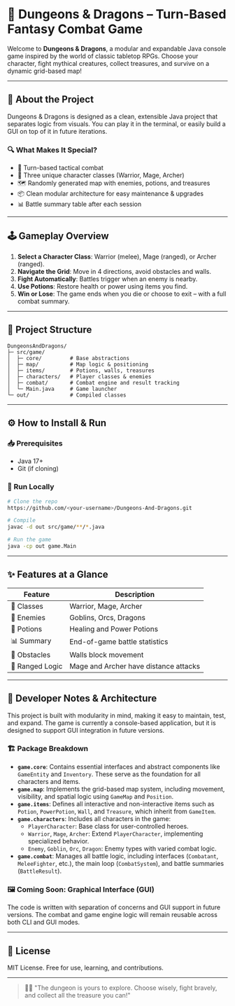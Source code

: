 # 🐉 Dungeons & Dragons – Turn-Based Fantasy Combat Game

Welcome to **Dungeons & Dragons**, a modular and expandable Java console game inspired by the world of classic tabletop RPGs. Choose your character, fight mythical creatures, collect treasures, and survive on a dynamic grid-based map!

---

## 🧠 About the Project
Dungeons & Dragons is designed as a clean, extensible Java project that separates logic from visuals. You can play it in the terminal, or easily build a GUI on top of it in future iterations.

### 🔍 What Makes It Special?
- 🎯 Turn-based tactical combat
- 🧝 Three unique character classes (Warrior, Mage, Archer)
- 🗺️ Randomly generated map with enemies, potions, and treasures
- 📦 Clean modular architecture for easy maintenance & upgrades
- 📊 Battle summary table after each session

---

## 🕹️ Gameplay Overview
1. **Select a Character Class**: Warrior (melee), Mage (ranged), or Archer (ranged).
2. **Navigate the Grid**: Move in 4 directions, avoid obstacles and walls.
3. **Fight Automatically**: Battles trigger when an enemy is nearby.
4. **Use Potions**: Restore health or power using items you find.
5. **Win or Lose**: The game ends when you die or choose to exit – with a full combat summary.

---

## 🧱 Project Structure
```
DungeonsAndDragons/
├─ src/game/
│  ├─ core/         # Base abstractions
│  ├─ map/          # Map logic & positioning
│  ├─ items/        # Potions, walls, treasures
│  ├─ characters/   # Player classes & enemies
│  ├─ combat/       # Combat engine and result tracking
│  └─ Main.java     # Game launcher
└─ out/             # Compiled classes
```

---

## ⚙️ How to Install & Run

### 📥 Prerequisites
- Java 17+  
- Git (if cloning)

### 🚀 Run Locally
```bash
# Clone the repo
https://github.com/<your-username>/Dungeons-And-Dragons.git

# Compile
javac -d out src/game/**/*.java

# Run the game
java -cp out game.Main
```

---

## ✨ Features at a Glance
| Feature        | Description                                  |
|----------------|----------------------------------------------|
| 🧙 Classes      | Warrior, Mage, Archer                        |
| 🧟 Enemies      | Goblins, Orcs, Dragons                       |
| 🧪 Potions      | Healing and Power Potions                   |
| 📊 Summary      | End-of-game battle statistics               |
| 🧱 Obstacles     | Walls block movement                        |
| 🎯 Ranged Logic | Mage and Archer have distance attacks       |

---

## 🧩 Developer Notes & Architecture

This project is built with modularity in mind, making it easy to maintain, test, and expand. The game is currently a console-based application, but it is designed to support GUI integration in future versions.

### 🏗️ Package Breakdown

- **`game.core`**: Contains essential interfaces and abstract components like `GameEntity` and `Inventory`. These serve as the foundation for all characters and items.
- **`game.map`**: Implements the grid-based map system, including movement, visibility, and spatial logic using `GameMap` and `Position`.
- **`game.items`**: Defines all interactive and non-interactive items such as `Potion`, `PowerPotion`, `Wall`, and `Treasure`, which inherit from `GameItem`.
- **`game.characters`**: Includes all characters in the game:
  - `PlayerCharacter`: Base class for user-controlled heroes.
  - `Warrior`, `Mage`, `Archer`: Extend `PlayerCharacter`, implementing specialized behavior.
  - `Enemy`, `Goblin`, `Orc`, `Dragon`: Enemy types with varied combat logic.
- **`game.combat`**: Manages all battle logic, including interfaces (`Combatant`, `MeleeFighter`, etc.), the main loop (`CombatSystem`), and battle summaries (`BattleResult`).

### 🖼️ Coming Soon: Graphical Interface (GUI)
The code is written with separation of concerns and GUI support in future versions. The combat and game engine logic will remain reusable across both CLI and GUI modes.

---

## 📜 License
MIT License. Free for use, learning, and contributions.

---

> 🧙‍♂️ "The dungeon is yours to explore. Choose wisely, fight bravely, and collect all the treasure you can!"
